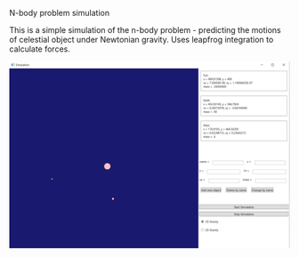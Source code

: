 N-body problem simulation

This is a simple simulation of the n-body problem - predicting the motions of celestial object under Newtonian gravity. Uses leapfrog integration to calculate forces.

![Screenshot](nbody1.png)
